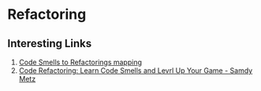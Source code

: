 # Refactoring

## Interesting Links

1. [Code Smells to Refactorings mapping](http://www.industriallogic.com/wp-content/uploads/2005/09/smellstorefactorings.pdf)
2. [Code Refactoring: Learn Code Smells and Levrl Up Your Game - Samdy Metz](https://youtu.be/D4auWwMsEnY)